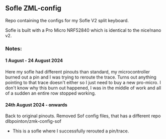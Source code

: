 ## Sofle ZML-config
Repo containing the configs for my Sofle V2 split keyboard.

Sofle is built with a Pro Micro NRF52840 which is identical to the nice!nano v2.

### Notes:
#### 1 August - 24 August 2024 
Here my sofle had different pinouts than standard, my microcontroller burned out a pin and I was trying to reroute the trace. Turns out anything pointing to that trace doesn't either so I just need to buy a new pro-micro. I don't know why this burn out happened, I was in the middle of work and all of a sudden an entire row stopped working.

#### 24th August 2024 - onwards
Back to original pinouts.
Removed Sof config files, that has a different repo dlbpointon/zmk-config-sof
  - This is a sofle where I successfully rerouted a pin/trace.


